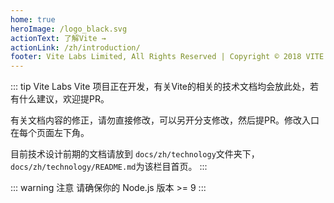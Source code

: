 ```yaml
---
home: true
heroImage: /logo_black.svg
actionText: 了解Vite →
actionLink: /zh/introduction/
footer: Vite Labs Limited, All Rights Reserved | Copyright © 2018 VITE Labs
---
```


::: tip Vite Labs
Vite 项目正在开发，有关Vite的相关的技术文档均会放此处，若有什么建议，欢迎提PR。

有关文档内容的修正，请勿直接修改，可以另开分支修改，然后提PR。修改入口在每个页面左下角。

目前技术设计前期的文档请放到 `docs/zh/technology`文件夹下，`docs/zh/technology/README.md`为该栏目首页。
:::

::: warning 注意
请确保你的 Node.js 版本 >= 9
:::
